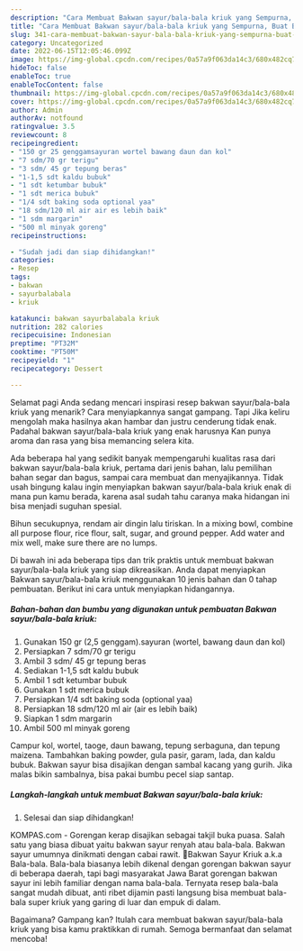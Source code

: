 ```yaml
---
description: "Cara Membuat Bakwan sayur/bala-bala kriuk yang Sempurna, Buat Buka Puasa Sempurna"
title: "Cara Membuat Bakwan sayur/bala-bala kriuk yang Sempurna, Buat Buka Puasa Sempurna"
slug: 341-cara-membuat-bakwan-sayur-bala-bala-kriuk-yang-sempurna-buat-buka-puasa-sempurna
category: Uncategorized
date: 2022-06-15T12:05:46.099Z
image: https://img-global.cpcdn.com/recipes/0a57a9f063da14c3/680x482cq70/bakwan-sayurbala-bala-kriuk-foto-resep-utama.jpg
hideToc: false
enableToc: true
enableTocContent: false
thumbnail: https://img-global.cpcdn.com/recipes/0a57a9f063da14c3/680x482cq70/bakwan-sayurbala-bala-kriuk-foto-resep-utama.jpg
cover: https://img-global.cpcdn.com/recipes/0a57a9f063da14c3/680x482cq70/bakwan-sayurbala-bala-kriuk-foto-resep-utama.jpg
author: Admin
authorAv: notfound
ratingvalue: 3.5
reviewcount: 8
recipeingredient:
- "150 gr 25 genggamsayuran wortel bawang daun dan kol"
- "7 sdm/70 gr terigu"
- "3 sdm/ 45 gr tepung beras"
- "1-1,5 sdt kaldu bubuk"
- "1 sdt ketumbar bubuk"
- "1 sdt merica bubuk"
- "1/4 sdt baking soda optional yaa"
- "18 sdm/120 ml air air es lebih baik"
- "1 sdm margarin"
- "500 ml minyak goreng"
recipeinstructions:

- "Sudah jadi dan siap dihidangkan!"
categories:
- Resep
tags:
- bakwan
- sayurbalabala
- kriuk

katakunci: bakwan sayurbalabala kriuk 
nutrition: 282 calories
recipecuisine: Indonesian
preptime: "PT32M"
cooktime: "PT50M"
recipeyield: "1"
recipecategory: Dessert

---
```



Selamat pagi Anda sedang mencari inspirasi resep bakwan sayur/bala-bala kriuk yang menarik? Cara menyiapkannya sangat gampang. Tapi Jika keliru mengolah maka hasilnya akan hambar dan justru cenderung tidak enak. Padahal bakwan sayur/bala-bala kriuk yang enak harusnya Kan punya aroma dan rasa yang bisa memancing selera kita.


Ada beberapa hal yang sedikit banyak mempengaruhi kualitas rasa dari bakwan sayur/bala-bala kriuk, pertama dari jenis bahan, lalu pemilihan bahan segar dan bagus, sampai cara membuat dan menyajikannya. Tidak usah bingung kalau ingin menyiapkan bakwan sayur/bala-bala kriuk enak di mana pun kamu berada, karena asal sudah tahu caranya maka hidangan ini bisa menjadi suguhan spesial.

Bihun secukupnya, rendam air dingin lalu tiriskan. In a mixing bowl, combine all purpose flour, rice flour, salt, sugar, and ground pepper. Add water and mix well, make sure there are no lumps.


Di bawah ini ada beberapa tips dan trik praktis untuk membuat bakwan sayur/bala-bala kriuk yang siap dikreasikan. Anda dapat menyiapkan Bakwan sayur/bala-bala kriuk menggunakan 10 jenis bahan dan 0 tahap pembuatan. Berikut ini cara untuk menyiapkan hidangannya.

<!--inarticleads1-->

##### Bahan-bahan dan bumbu yang digunakan untuk pembuatan Bakwan sayur/bala-bala kriuk:

1. Gunakan 150 gr (2,5 genggam).sayuran (wortel, bawang daun dan kol)
1. Persiapkan 7 sdm/70 gr terigu
1. Ambil 3 sdm/ 45 gr tepung beras
1. Sediakan 1-1,5 sdt kaldu bubuk
1. Ambil 1 sdt ketumbar bubuk
1. Gunakan 1 sdt merica bubuk
1. Persiapkan 1/4 sdt baking soda (optional yaa)
1. Persiapkan 18 sdm/120 ml air (air es lebih baik)
1. Siapkan 1 sdm margarin
1. Ambil 500 ml minyak goreng


Campur kol, wortel, taoge, daun bawang, tepung serbaguna, dan tepung maizena. Tambahkan baking powder, gula pasir, garam, lada, dan kaldu bubuk. Bakwan sayur bisa disajikan dengan sambal kacang yang gurih. Jika malas bikin sambalnya, bisa pakai bumbu pecel siap santap. 

<!--inarticleads2-->

##### Langkah-langkah untuk membuat Bakwan sayur/bala-bala kriuk:


1. Selesai dan siap dihidangkan!

KOMPAS.com - Gorengan kerap disajikan sebagai takjil buka puasa. Salah satu yang biasa dibuat yaitu bakwan sayur renyah atau bala-bala. Bakwan sayur umumnya dinikmati dengan cabai rawit. 🍥Bakwan Sayur Kriuk a.k.a Bala-bala. Bala-bala biasanya lebih dikenal dengan gorengan bakwan sayur di beberapa daerah, tapi bagi masyarakat Jawa Barat gorengan bakwan sayur ini lebih familiar dengan nama bala-bala. Ternyata resep bala-bala sangat mudah dibuat, anti ribet dijamin pasti langsung bisa membuat bala-bala super kriuk yang garing di luar dan empuk di dalam. 

Bagaimana? Gampang kan? Itulah cara membuat bakwan sayur/bala-bala kriuk yang bisa kamu praktikkan di rumah. Semoga bermanfaat dan selamat mencoba!
